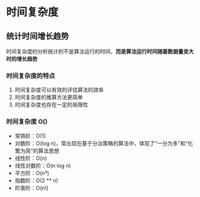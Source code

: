 # 时间复杂度

## 统计时间增长趋势

时间复杂度的分析统计的不是算法运行的时间，**而是算法运行时间随着数据量变大时的增长趋势**

### 时间复杂度的特点

1. 时间复杂度可以有效的评估算法的效率
2. 时间复杂度的推算方法更简单
3. 时间复杂度也存在一定的局限性

### 时间复杂度 O()

- 常熟阶：O(1)
- 对数阶：O(log n)，常出现在基于分治策略的算法中，体现了“一分为多”和“化繁为简”的算法思想
- 线性阶：O(n)
- 线性对数阶：O(n log n)
- 平方阶：O(n²)
- 指数阶：O(2 \*\* n)
- 阶乘阶：O(n!)
